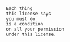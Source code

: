     Each thing
    this license says
    you must do
    is a condition
    on all your permission
    under this license.
